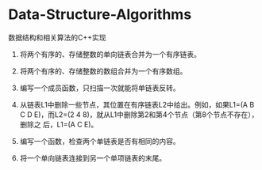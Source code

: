 # Data-Structure-Algorithms
数据结构和相关算法的C++实现

1. 将两个有序的、存储整数的单向链表合并为一个有序链表。

2. 将两个有序的、存储整数的数组合并为一个有序数组。

3. 编写一个成员函数，只扫描一次就能将单链表反转。

4. 从链表L1中删除一些节点，其位置在有序链表L2中给出。例如，如果L1=(A B C D E)，而L2=(2 4 8)，就从L1中删除第2和第4个节点（第8个节点不存在）， 删除之    后，L1=(A C E)。

5. 编写一个函数，检查两个单链表是否有相同的内容。

6. 将一个单向链表连接到另一个单项链表的末尾。
